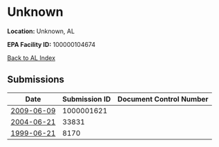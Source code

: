 # Unknown

**Location:** Unknown, AL

**EPA Facility ID:** 100000104674

[Back to AL Index](../../index.md)

## Submissions

| Date | Submission ID | Document Control Number |
|------|--------------|-------------------------|
| [2009-06-09](submissions/1000001621.md) | 1000001621 |  |
| [2004-06-21](submissions/33831.md) | 33831 |  |
| [1999-06-21](submissions/8170.md) | 8170 |  |

